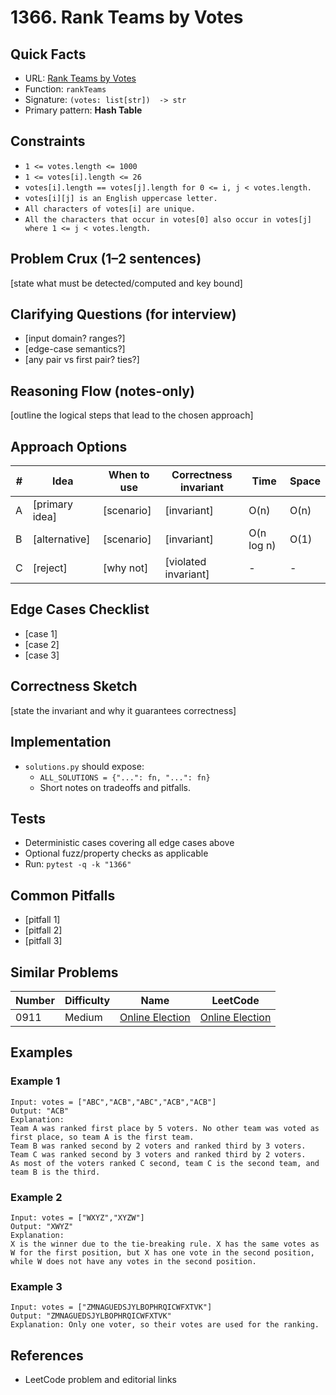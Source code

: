 # 1366. Rank Teams by Votes

## Quick Facts

- URL: [Rank Teams by Votes](https://leetcode.com/problems/rank-teams-by-votes/)
- Function: `rankTeams`
- Signature: `(votes: list[str])  -> str`
- Primary pattern: **Hash Table**

## Constraints

- `1 <= votes.length <= 1000`
- `1 <= votes[i].length <= 26`
- `votes[i].length == votes[j].length for 0 <= i, j < votes.length.`
- `votes[i][j] is an English uppercase letter.`
- `All characters of votes[i] are unique.`
- `All the characters that occur in votes[0] also occur in votes[j] where 1 <= j < votes.length.`

## Problem Crux (1–2 sentences)

[state what must be detected/computed and key bound]

## Clarifying Questions (for interview)

- [input domain? ranges?]
- [edge-case semantics?]
- [any pair vs first pair? ties?]

## Reasoning Flow (notes-only)

[outline the logical steps that lead to the chosen approach]

## Approach Options

| # | Idea | When to use | Correctness invariant | Time | Space |
|---|------|-------------|-----------------------|------|-------|
| A | [primary idea] | [scenario] | [invariant] | O(n) | O(n) |
| B | [alternative] | [scenario] | [invariant] | O(n log n) | O(1) |
| C | [reject] | [why not] | [violated invariant] | - | - |

## Edge Cases Checklist

- [case 1]
- [case 2]
- [case 3]

## Correctness Sketch

[state the invariant and why it guarantees correctness]

## Implementation

- `solutions.py` should expose:
  - `ALL_SOLUTIONS = {"...": fn, "...": fn}`
  - Short notes on tradeoffs and pitfalls.

## Tests

- Deterministic cases covering all edge cases above
- Optional fuzz/property checks as applicable
- Run: `pytest -q -k "1366"`

## Common Pitfalls

- [pitfall 1]
- [pitfall 2]
- [pitfall 3]

## Similar Problems

| Number | Difficulty | Name | LeetCode |
|---|---|---|---|
| 0911 | Medium | [Online Election](../0911-online-election/readme.md) | [Online Election](https://leetcode.com/problems/online-election/) |

## Examples

### Example 1

```text
Input: votes = ["ABC","ACB","ABC","ACB","ACB"]
Output: "ACB"
Explanation:
Team A was ranked first place by 5 voters. No other team was voted as first place, so team A is the first team.
Team B was ranked second by 2 voters and ranked third by 3 voters.
Team C was ranked second by 3 voters and ranked third by 2 voters.
As most of the voters ranked C second, team C is the second team, and team B is the third.
```

### Example 2

```text
Input: votes = ["WXYZ","XYZW"]
Output: "XWYZ"
Explanation:
X is the winner due to the tie-breaking rule. X has the same votes as W for the first position, but X has one vote in the second position, while W does not have any votes in the second position.
```

### Example 3

```text
Input: votes = ["ZMNAGUEDSJYLBOPHRQICWFXTVK"]
Output: "ZMNAGUEDSJYLBOPHRQICWFXTVK"
Explanation: Only one voter, so their votes are used for the ranking.
```

## References

- LeetCode problem and editorial links
